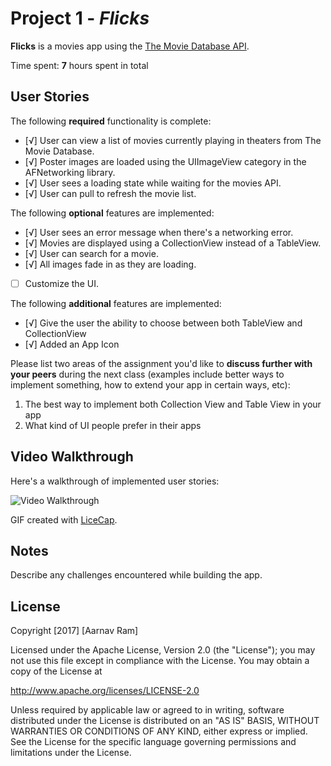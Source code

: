 # Project 1 - *Flicks*

**Flicks** is a movies app using the [The Movie Database API](http://docs.themoviedb.apiary.io/#).

Time spent: **7** hours spent in total

## User Stories

The following **required** functionality is complete:

- [√] User can view a list of movies currently playing in theaters from The Movie Database.
- [√] Poster images are loaded using the UIImageView category in the AFNetworking library.
- [√] User sees a loading state while waiting for the movies API.
- [√] User can pull to refresh the movie list.

The following **optional** features are implemented:

- [√] User sees an error message when there's a networking error.
- [√] Movies are displayed using a CollectionView instead of a TableView.
- [√] User can search for a movie.
- [√] All images fade in as they are loading.
- [ ] Customize the UI.

The following **additional** features are implemented:

- [√] Give the user the ability to choose between both TableView and CollectionView
- [√] Added an App Icon


Please list two areas of the assignment you'd like to **discuss further with your peers** during the next class (examples include better ways to implement something, how to extend your app in certain ways, etc):

1. The best way to implement both Collection View and Table View in your app
2. What kind of UI people prefer in their apps

## Video Walkthrough 

Here's a walkthrough of implemented user stories:

<img src='http://i.imgur.com/m21ekBE.gif' title='Video Walkthrough' width='' alt='Video Walkthrough' />

GIF created with [LiceCap](http://www.cockos.com/licecap/).

## Notes

Describe any challenges encountered while building the app.

## License

Copyright [2017] [Aarnav Ram]

Licensed under the Apache License, Version 2.0 (the "License");
you may not use this file except in compliance with the License.
You may obtain a copy of the License at

http://www.apache.org/licenses/LICENSE-2.0

Unless required by applicable law or agreed to in writing, software
distributed under the License is distributed on an "AS IS" BASIS,
WITHOUT WARRANTIES OR CONDITIONS OF ANY KIND, either express or implied.
See the License for the specific language governing permissions and
limitations under the License.
